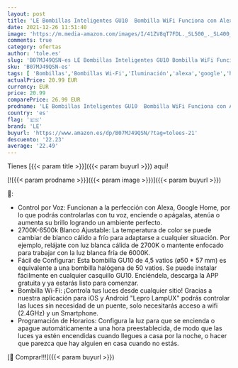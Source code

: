 ```yaml
---
layout: post
title: 'LE Bombillas Inteligentes GU10  Bombilla WiFi Funciona con Alexa y Google Home  Blanco Cálido a Frío  Regulable  No Requiere Hub Paquete de 2 410lm  4.5W=50W  2700K-6500K  2.4GHz WiFi '
date: 2021-12-26 11:51:40
image: 'https://m.media-amazon.com/images/I/41ZV8qT7FDL._SL500_._SL400_.jpg'
comments: true
category: ofertas
author: 'tole.es'
slug: 'B07MJ49QSN-es LE Bombillas Inteligentes GU10 Bombilla WiFi Funciona con...'
sku: 'B07MJ49QSN-es'
tags: [ 'Bombillas','Bombillas Wi-Fi','Iluminación','alexa','google','home','le', ]
actualPrice: 20.99 EUR
currency: EUR
price: 20.99
comparePrice: 26.99 EUR
prodname: 'LE Bombillas Inteligentes GU10  Bombilla WiFi Funciona con Alexa y Google Home  Blanco Cálido a Frío  Regulable  No Requiere Hub Paquete de 2 410lm  4.5W=50W  2700K-6500K  2.4GHz WiFi '
country: 'es'
flag: '🇪🇸'
brand: 'LE'
buyurl: 'https://www.amazon.es/dp/B07MJ49QSN/?tag=tolees-21'
descuento: '22.23'
average: '22.49'
---
```


Tienes [{{< param title >}}]({{< param buyurl >}}) aqui!

[![{{< param prodname >}}]({{< param image >}})]({{< param buyurl >}})

🔎:

- Control por Voz: Funcionan a la perfección con Alexa, Google Home, por lo que podrás controlarlas con tu voz, enciende o apágalas, atenúa o aumenta su brillo logrando un ambiente perfecto.
- 2700K-6500k Blanco Ajustable: La temperatura de color se puede cambiar de blanco cálido a frío para adaptarse a cualquier situación. Por ejemplo, relájate con luz blanca cálida de 2700K o mantente enfocado para trabajar con la luz blanca fría de 6000K.
- Fácil de Configurar: Esta bombilla GU10 de 4,5 vatios (ø50 * 57 mm) es equivalente a una bombilla halógena de 50 vatios. Se puede instalar fácilmente en cualquier casquillo GU10. Enciéndela, descarga la APP gratuita y ya estarás listo para comenzar.
- Bombilla Wi-Fi: ¡Controla tus luces desde cualquier sitio! Gracias a nuestra aplicación para iOS y Android "Lepro LampUX" podrás controlar las luces sin necesidad de un puente, solo necesitarás acceso a wifi (2.4GHz) y un Smartphone.
- Programación de Horarios: Configura la luz para que se encienda o apague automáticamente a una hora preestablecida, de modo que las luces ya estén encendidas cuando llegues a casa por la noche, o hacer que parezca que hay alguien en casa cuando no estás.

[🛒 Comprar!!!]({{< param buyurl >}})
